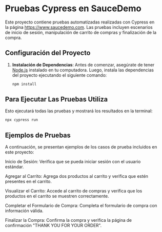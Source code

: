 # Pruebas Cypress en SauceDemo

Este proyecto contiene pruebas automatizadas realizadas con Cypress en la página https://www.saucedemo.com. Las pruebas incluyen escenarios de inicio de sesión, manipulación de carrito de compras y finalización de la compra.

## Configuración del Proyecto

1. **Instalación de Dependencias**: Antes de comenzar, asegúrate de tener [Node.js](https://nodejs.org/) instalado en tu computadora. Luego, instala las dependencias del proyecto ejecutando el siguiente comando:

   ```bash
   npm install

## Para Ejecutar Las Pruebas Utiliza

Esto ejecutará todas las pruebas y mostrará los resultados en la terminal:

```bash
npx cypress run
```

## Ejemplos de Pruebas

A continuación, se presentan ejemplos de los casos de prueba incluidos en este proyecto:

Inicio de Sesión: Verifica que se pueda iniciar sesión con el usuario estándar.

Agregar al Carrito: Agrega dos productos al carrito y verifica que estén presentes en el carrito.

Visualizar el Carrito: Accede al carrito de compras y verifica que los productos en el carrito se muestren correctamente.

Completar el Formulario de Compra: Completa el formulario de compra con información válida.

Finalizar la Compra: Confirma la compra y verifica la página de confirmación "THANK YOU FOR YOUR ORDER".
